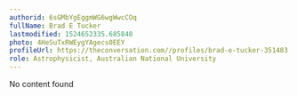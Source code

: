 ```yaml
---
authorid: 6sGMbYgEggmWG6wgWwcCOq
fullName: Brad E Tucker
lastmodified: 1524652335.685848
photo: 4HeSuTxRWEygYAgecs0EEY
profileUrl: https://theconversation.com//profiles/brad-e-tucker-351483
role: Astrophysicist, Australian National University
---
```

No content found